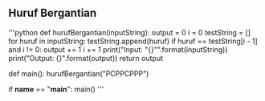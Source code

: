 ## Huruf Bergantian

'''python
def hurufBergantian(inputString):
    output = 0
    i = 0
    testString = []
    for huruf in inputString:
        testString.append(huruf)
        if huruf == testString[i - 1] and i != 0:
            output += 1
        i += 1
    print("Input: \"{}\"".format(inputString))
    print("Output: {}".format(output))
    return output
    
def main():
    hurufBergantian("PCPPCPPP")

if __name__ == "__main__":
    main()
'''
